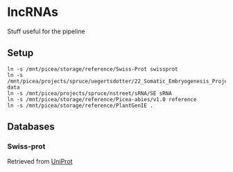 # lncRNAs
Stuff useful for the pipeline

## Setup
```{bash}
ln -s /mnt/picea/storage/reference/Swiss-Prot swissprot
ln -s /mnt/picea/projects/spruce/uegertsdotter/22_Somatic_Embryogenesis_Project/lncRNAs data
ln -s /mnt/picea/projects/spruce/nstreet/sRNA/SE sRNA
ln -s /mnt/picea/storage/reference/Picea-abies/v1.0 reference
ln -s /mnt/picea/storage/reference/PlantGenIE .
```

## Databases
### Swiss-prot
Retrieved from [UniProt](ftp.uniprot.org)

